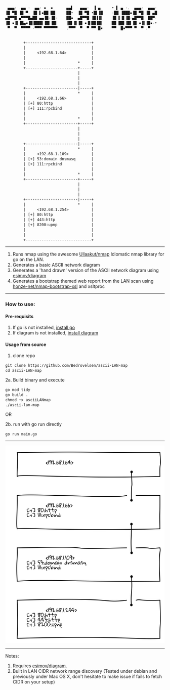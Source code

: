 ```
 ▄▄▄· .▄▄ ·  ▄▄· ▪  ▪      ▄▄▌   ▄▄▄·  ▐ ▄     • ▌ ▄ ·.  ▄▄▄·  ▄▄▄·
▐█ ▀█ ▐█ ▀. ▐█ ▌▪██ ██     ██•  ▐█ ▀█ •█▌▐█    ·██ ▐███▪▐█ ▀█ ▐█ ▄█
▄█▀▀█ ▄▀▀▀█▄██ ▄▄▐█·▐█·    ██▪  ▄█▀▀█ ▐█▐▐▌    ▐█ ▌▐▌▐█·▄█▀▀█  ██▀·
▐█ ▪▐▌▐█▄▪▐█▐███▌▐█▌▐█▌    ▐█▌▐▌▐█ ▪▐▌██▐█▌    ██ ██▌▐█▌▐█ ▪▐▌▐█▪·•
 ▀  ▀  ▀▀▀▀ ·▀▀▀ ▀▀▀▀▀▀    .▀▀▀  ▀  ▀ ▀▀ █▪    ▀▀  █▪▀▀▀ ▀  ▀ .▀   
```

```

		+-----------------------------+
		|                             |
		|     <192.68.1.64>           |
		|                             |
		|                       *     |
		+-----------------------+-----+
		                        |
		                        |
		                        |
		+-----------------------|-----+
		|                       *     |
		|     <192.68.1.66>           |
		| [+] 80:http                 |
		| [+] 111:rpcbind             |
		|                             |
		|                       *     |
		+-----------------------+-----+
		                        |
		                        |
		                        |
		+-----------------------|-----+
		|                       *     |
		|     <192.68.1.109>          |
		| [+] 53:domain dnsmasq       |
		| [+] 111:rpcbind             |
		|                             |
		|                       *     |
		+-----------------------+-----+
		                        |
		                        |
		                        |
		+-----------------------|-----+
		|                       *     |
		|     <192.68.1.254>          |
		| [+] 80:http                 |
		| [+] 443:http                |
		| [+] 8200:upnp               |
		|                             |
		|                             |
		+-----------------------------+
```

---

1. Runs nmap using the awesome [Ullaakut/nmap](https://github.com/Ullaakut/nmap) Idiomatic nmap library for go on the LAN.
2. Generates a basic ASCII network diagram
3. Generates a 'hand drawn' version of the ASCII network diagram using [esimov/diagram](https://github.com/esimov/diagram)
4. Generates a bootstrap themed web report from the LAN scan using [honze-net/nmap-bootstrap-xsl](https://github.com/honze-net/nmap-bootstrap-xsl) and xsltproc

---

### How to use:
#### Pre-requisits
1. If go is not installed, [install go](https://golang.org/doc/install)
2. If diagram is not installed, [install diagram](https://github.com/esimov/diagram)

#### Usage from source

1. clone repo

```
git clone https://github.com/Bedrovelsen/ascii-LAN-map
cd ascii-LAN-map
```

2a. Build binary and execute

```
go mod tidy
go build .
chmod +x asciiLANmap
./ascii-lan-map
```
OR

2b. run with go run directly

```
go run main.go
```

---
![LAN_DRAWING](https://github.com/Bedrovelsen/ascii-LAN-map/blob/master/LAN_DRAWING.png)

---
Notes:
1. Requires [esimov/diagram](https://github.com/esimov/diagram).
2. Built in LAN CIDR network range discovery (Tested under debian and previously under Mac OS X, don't hesitate to make issue if fails to fetch CIDR on your setup)
